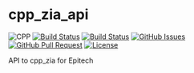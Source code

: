 # cpp_zia_api
![CPP](https://img.shields.io/badge/C++-11-blue.svg)
[![Build Status](https://travis-ci.org/Nexus-Software/cpp_zia_api.svg?branch=master)](https://travis-ci.org/Nexus-Software/cpp_zia_api)
[![Build Status](https://ci.appveyor.com/api/projects/status/so486m5mk5ih11ji/branch/master?svg=true)](https://ci.appveyor.com/project/Engue0774/cpp-zia-api/branch/master)
[![GitHub Issues](https://img.shields.io/github/issues/Nexus-Software/cpp_zia_api.svg)](https://github.com/Nexus-Software/cpp_zia_api/issues)
[![GitHub Pull Request](https://img.shields.io/github/issues-pr/Nexus-Software/cpp_zia_api.svg)](https://github.com/Nexus-Software/cpp_zia_api/issues)
[![License](https://img.shields.io/badge/license-MIT-blue.svg)](https://opensource.org/licenses/MIT)

API to cpp_zia for Epitech
